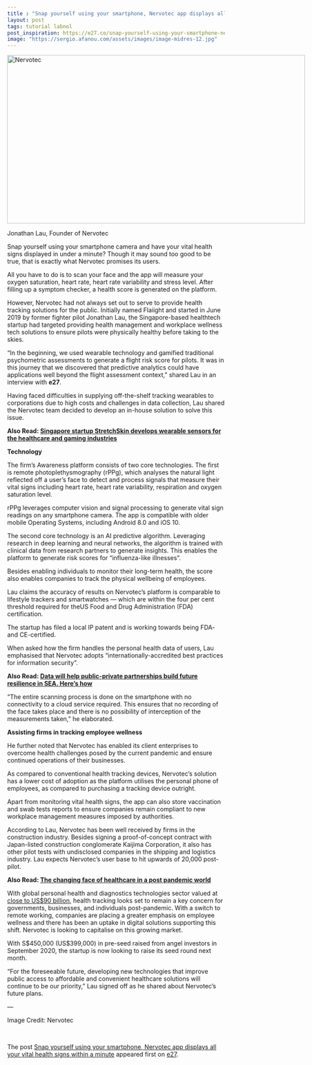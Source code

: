 ```yaml
---
title : "Snap yourself using your smartphone, Nervotec app displays all your vital health signs within a minute"
layout: post
tags: tutorial labnol
post_inspiration: https://e27.co/snap-yourself-using-your-smartphone-nervotec-displays-all-your-vital-health-signs-within-a-minute-20210129/
image: "https://sergio.afanou.com/assets/images/image-midres-12.jpg"
---
```


<div id="attachment_390148" style="width: 700px" class="wp-caption aligncenter"><img aria-describedby="caption-attachment-390148" loading="lazy" class="size-full wp-image-390148" src="https://e27.co/wp-content/uploads/2021/01/SY1_4416..Halfbody.jpg" alt="Nervotec" width="690" height="390" /><p id="caption-attachment-390148" class="wp-caption-text">Jonathan Lau, Founder of Nervotec</p></div>
<p>Snap yourself using your smartphone camera and have your vital health signs displayed in under a minute? Though it may sound too good to be true, that is exactly what Nervotec promises its users.</p>
<p>All you have to do is to scan your face and the app will measure your oxygen saturation, heart rate, heart rate variability and stress level. After filling up a symptom checker, a health score is generated on the platform.</p>
<p>However, Nervotec had not always set out to serve to provide health tracking solutions for the public. Initially named Flaiight and started in June 2019 by former fighter pilot Jonathan Lau, the Singapore-based healthtech startup had targeted providing health management and workplace wellness tech solutions to ensure pilots were physically healthy before taking to the skies.</p>
<p>&#8220;In the beginning, we used wearable technology and gamified traditional psychometric assessments to generate a flight risk score for pilots. It was in this journey that we discovered that predictive analytics could have applications well beyond the flight assessment context,&#8221; shared Lau in an interview with <strong>e27</strong>.</p>
<p>Having faced difficulties in supplying off-the-shelf tracking wearables to corporations due to high costs and challenges in data collection, Lau shared the Nervotec team decided to develop an in-house solution to solve this issue.</p>
<p><strong>Also Read: <a rel="follow" href="https://e27.co/singapore-startup-stretchskin-develops-wearable-sensors-for-the-healthcare-and-gaming-industries-20201209/">Singapore startup StretchSkin develops wearable sensors for the healthcare and gaming industries</a></strong></p>
<p><strong>Technology</strong></p>
<p>The firm&#8217;s Awareness platform consists of two core technologies. The first is remote photoplethysmography (rPPg), which analyses the natural light reflected off a user&#8217;s face to detect and process signals that measure their vital signs including heart rate, heart rate variability, respiration and oxygen saturation level.</p>
<p>rPPg leverages computer vision and signal processing to generate vital sign readings on any smartphone camera. The app is compatible with older mobile Operating Systems, including Android 8.0 and iOS 10.</p>
<p>The second core technology is an AI predictive algorithm. Leveraging research in deep learning and neural networks, the algorithm is trained with clinical data from research partners to generate insights. This enables the platform to generate risk scores for &#8220;influenza-like illnesses&#8221;.</p>
<p>Besides enabling individuals to monitor their long-term health, the score also enables companies to track the physical wellbeing of employees.</p>
<p>Lau claims the accuracy of results on Nervotec&#8217;s platform is comparable to lifestyle trackers and smartwatches &#8212; which are within the four per cent threshold required for theUS Food and Drug Administration (FDA) certification.</p>
<p>The startup has filed a local IP patent and is working towards being FDA- and CE-certified.</p>
<p>When asked how the firm handles the personal health data of users, Lau emphasised that Nervotec adopts &#8220;internationally-accredited best practices for information security&#8221;.</p>
<p><strong>Also Read: <a rel="follow" href="https://e27.co/data-will-help-public-private-partnerships-build-future-resilience-in-sea-heres-how-20201223/">Data will help public-private partnerships build future resilience in SEA. Here&#8217;s how</a></strong></p>
<p>&#8220;The entire scanning process is done on the smartphone with no connectivity to a cloud service required. This ensures that no recording of the face takes place and there is no possibility of interception of the measurements taken,&#8221; he elaborated.</p>
<p><strong>Assisting firms in tracking employee wellness</strong></p>
<p>He further noted that Nervotec has enabled its client enterprises to overcome health challenges posed by the current pandemic and ensure continued operations of their businesses.</p>
<p>As compared to conventional health tracking devices, Nervotec&#8217;s solution has a lower cost of adoption as the platform utilises the personal phone of employees, as compared to purchasing a tracking device outright.</p>
<p>Apart from monitoring vital health signs, the app can also store vaccination and swab tests reports to ensure companies remain compliant to new workplace management measures imposed by authorities.</p>
<p>According to Lau, Nervotec has been well received by firms in the construction industry. Besides signing a proof-of-concept contract with Japan-listed construction conglomerate Kaijima Corporation, it also has other pilot tests with undisclosed companies in the shipping and logistics industry. Lau expects Nervotec&#8217;s user base to hit upwards of 20,000 post-pilot.</p>
<p><strong>Also Read: <a rel="follow" href="https://e27.co/the-changing-face-of-healthcare-in-a-post-pandemic-world-20200824/">The changing face of healthcare in a post pandemic world</a></strong></p>
<p>With global personal health and diagnostics technologies sector valued at <a rel="follow" href="https://www.globenewswire.com/news-release/2020/12/01/2137186/0/en/Global-artificial-intelligence-in-diagnostics-market-size-to-exhibit-a-32-3-CAGR-over-2020-2027.html">close to US$90 billion</a>, health tracking looks set to remain a key concern for governments, businesses, and individuals post-pandemic. With a switch to remote working, companies are placing a greater emphasis on employee wellness and there has been an uptake in digital solutions supporting this shift. Nervotec is looking to capitalise on this growing market.</p>
<p>With S$450,000 (US$399,000) in pre-seed raised from angel investors in September 2020, the startup is now looking to raise its seed round next month.</p>
<p>&#8220;For the foreseeable future, developing new technologies that improve public access to affordable and convenient healthcare solutions will continue to be our priority,&#8221; Lau signed off as he shared about Nervotec&#8217;s future plans.</p>
<p>&#8212;</p>
<p>Image Credit: Nervotec</p>
<p>&nbsp;</p>
<p>The post <a rel="nofollow" href="https://e27.co/snap-yourself-using-your-smartphone-nervotec-displays-all-your-vital-health-signs-within-a-minute-20210129/">Snap yourself using your smartphone, Nervotec app displays all your vital health signs within a minute</a> appeared first on <a rel="nofollow" href="https://e27.co">e27</a>.</p>

